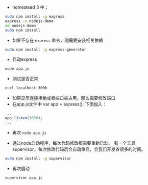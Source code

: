 
- homestead 3 中：
```bash
sudo npm install -g express
express -e nodejs-demo
cd nodejs-demo
sudo npm install
```
- 如果不存在 `express` 命令，则需要安装相关依赖
```bash
sudo npm install -g express-generator
```
- 启动express
```bash
node app.js
```
- 测试是否正常
```bash
curl localhost:3000
```
- 如果显示连接拒绝或者端口被占用，那么需要修改端口
- 在app.js文件中 var app = express(); 下面加入：
```javascript
...
app.listen(3066);
...
```
- 再次 `node app.js`

- 通过node启动程序，每次代码修改都需要重新启动。 有一个工具supervisor，每次修改代码后会自动重启，会我们开发省很多的时间。
```bash
sudo npm install -g supervisor
```
- 再次启动
```bash
supervisor app.js
```
